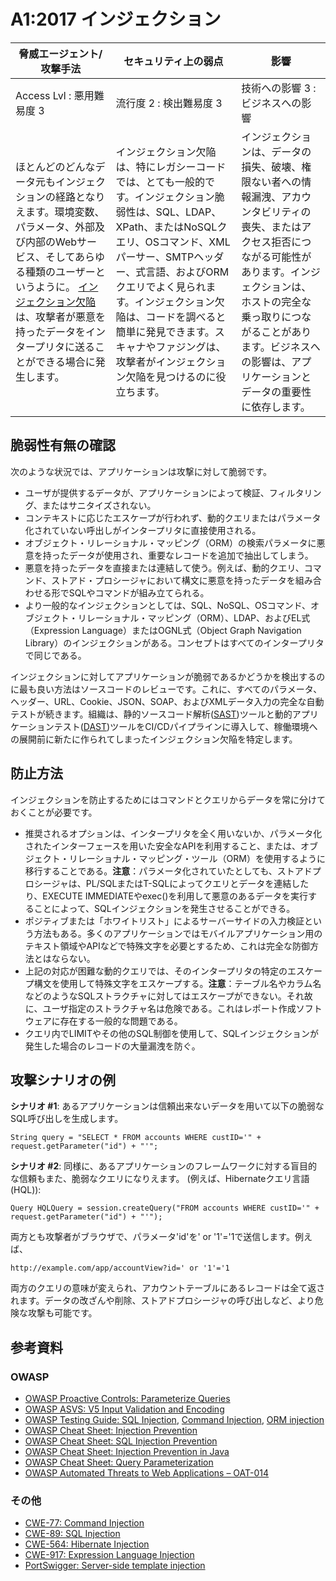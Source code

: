 # A1:2017 インジェクション

| 脅威エージェント/攻撃手法 | セキュリティ上の弱点           | 影響               |
| -- | -- | -- |
| Access Lvl : 悪用難易度 3 | 流行度 2 : 検出難易度 3 | 技術への影響 3 : ビジネスへの影響 |
| ほとんどのどんなデータ元もインジェクションの経路となりえます。環境変数、パラメータ、外部及び内部のWebサービス、そしてあらゆる種類のユーザーというように。 [インジェクション欠陥](https://www.owasp.org/index.php/Injection_Flaws)は、攻撃者が悪意を持ったデータをインタープリタに送ることができる場合に発生します。 | インジェクション欠陥は、特にレガシーコードでは、とても一般的です。インジェクション脆弱性は、SQL、LDAP、XPath、またはNoSQLクエリ、OSコマンド、XMLパーサー、SMTPヘッダー、式言語、およびORMクエリでよく見られます。インジェクション欠陥は、コードを調べると簡単に発見できます。スキャナやファジングは、攻撃者がインジェクション欠陥を見つけるのに役立ちます。 |インジェクションは、データの損失、破壊、権限ない者への情報漏洩、アカウンタビリティの喪失、またはアクセス拒否につながる可能性があります。インジェクションは、ホストの完全な乗っ取りにつながることがあります。ビジネスへの影響は、アプリケーションとデータの重要性に依存します。|


## 脆弱性有無の確認

次のような状況では、アプリケーションは攻撃に対して脆弱です。

* ユーザが提供するデータが、アプリケーションによって検証、フィルタリング、またはサニタイズされない。
* コンテキストに応じたエスケープが行われず、動的クエリまたはパラメータ化されていない呼出しがインタープリタに直接使用される。  
* オブジェクト・リレーショナル・マッピング（ORM）の検索パラメータに悪意を持ったデータが使用され、重要なレコードを追加で抽出してしまう。
* 悪意を持ったデータを直接または連結して使う。例えば、動的クエリ、コマンド、ストアド・プロシージャにおいて構文に悪意を持ったデータを組み合わせる形でSQLやコマンドが組み立てられる。
* より一般的なインジェクションとしては、SQL、NoSQL、OSコマンド、オブジェクト・リレーショナル・マッピング（ORM）、LDAP、およびEL式（Expression Language）またはOGNL式（Object Graph Navigation Library）のインジェクションがある。コンセプトはすべてのインタープリタで同じである。

インジェクションに対してアプリケーションが脆弱であるかどうかを検出するのに最も良い方法はソースコードのレビューです。これに、すべてのパラメータ、ヘッダー、URL、Cookie、JSON、SOAP、およびXMLデータ入力の完全な自動テストが続きます。組織は、静的ソースコード解析([SAST](https://www.owasp.org/index.php/Source_Code_Analysis_Tools))ツールと動的アプリケーションテスト([DAST](https://www.owasp.org/index.php/Category:Vulnerability_Scanning_Tools))ツールをCI/CDパイプラインに導入して、稼働環境への展開前に新たに作られてしまったインジェクション欠陥を特定します。

## 防止方法

インジェクションを防止するためにはコマンドとクエリからデータを常に分けておくことが必要です。

* 推奨されるオプションは、インタープリタを全く用いないか、パラメータ化されたインターフェースを用いた安全なAPIを利用すること、または、オブジェクト・リレーショナル・マッピング・ツール（ORM）を使用するように移行することである。**注意**：パラメータ化されていたとしても、ストアドプロシージャは、PL/SQLまたはT-SQLによってクエリとデータを連結したり、EXECUTE IMMEDIATEやexec()を利用して悪意のあるデータを実行することによって、SQLインジェクションを発生させることができる。
* ポジティブまたは「ホワイトリスト」によるサーバーサイドの入力検証という方法もある。多くのアプリケーションではモバイルアプリケーション用のテキスト領域やAPIなどで特殊文字を必要とするため、これは完全な防御方法とはならない。
* 上記の対応が困難な動的クエリでは、そのインタープリタの特定のエスケープ構文を使用して特殊文字をエスケープする。**注意**：テーブル名やカラム名などのようなSQLストラクチャに対してはエスケープができない。それ故に、ユーザ指定のストラクチャ名は危険である。これはレポート作成ソフトウェアに存在する一般的な問題である。
* クエリ内でLIMITやその他のSQL制御を使用して、SQLインジェクションが発生した場合のレコードの大量漏洩を防ぐ。

## 攻撃シナリオの例

**シナリオ #1**: あるアプリケーションは信頼出来ないデータを用いて以下の脆弱なSQL呼び出しを生成します。

`String query = "SELECT * FROM accounts WHERE custID='" + request.getParameter("id") + "'";`

**シナリオ #2**: 同様に、あるアプリケーションのフレームワークに対する盲目的な信頼もまた、脆弱なクエリになりえます。 (例えば、Hibernateクエリ言語(HQL)):

`Query HQLQuery = session.createQuery("FROM accounts WHERE custID='" + request.getParameter("id") + "'");`

両方とも攻撃者がブラウザで、パラメータ'id'を' or '1'='1で送信します。例えば、

`http://example.com/app/accountView?id=' or '1'='1`

両方のクエリの意味が変えられ、アカウントテーブルにあるレコードは全て返されます。データの改ざんや削除、ストアドプロシージャの呼び出しなど、より危険な攻撃も可能です。

## 参考資料

### OWASP

* [OWASP Proactive Controls: Parameterize Queries](https://www.owasp.org/index.php/OWASP_Proactive_Controls#2:_Parameterize_Queries)
* [OWASP ASVS: V5 Input Validation and Encoding](https://www.owasp.org/index.php/ASVS_V5_Input_validation_and_output_encoding)
* [OWASP Testing Guide: SQL Injection](https://www.owasp.org/index.php/Testing_for_SQL_Injection_(OTG-INPVAL-005)), [Command Injection](https://www.owasp.org/index.php/Testing_for_Command_Injection_(OTG-INPVAL-013)), [ORM injection](https://www.owasp.org/index.php/Testing_for_ORM_Injection_(OTG-INPVAL-007))
* [OWASP Cheat Sheet: Injection Prevention](https://www.owasp.org/index.php/Injection_Prevention_Cheat_Sheet)
* [OWASP Cheat Sheet: SQL Injection Prevention](https://www.owasp.org/index.php/SQL_Injection_Prevention_Cheat_Sheet)
* [OWASP Cheat Sheet: Injection Prevention in Java](https://www.owasp.org/index.php/Injection_Prevention_Cheat_Sheet_in_Java)
* [OWASP Cheat Sheet: Query Parameterization](https://www.owasp.org/index.php/Query_Parameterization_Cheat_Sheet)
* [OWASP Automated Threats to Web Applications – OAT-014](https://www.owasp.org/index.php/OWASP_Automated_Threats_to_Web_Applications)

### その他

* [CWE-77: Command Injection](https://cwe.mitre.org/data/definitions/77.html)
* [CWE-89: SQL Injection](https://cwe.mitre.org/data/definitions/89.html)
* [CWE-564: Hibernate Injection](https://cwe.mitre.org/data/definitions/564.html)
* [CWE-917: Expression Language Injection](https://cwe.mitre.org/data/definitions/917.html)
* [PortSwigger: Server-side template injection](https://portswigger.net/kb/issues/00101080_serversidetemplateinjection)
